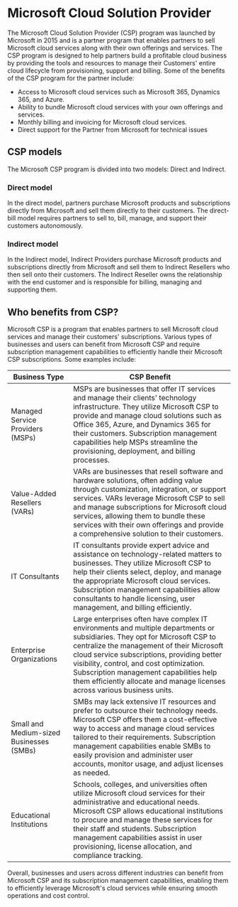 # Microsoft Cloud Solution Provider

The Microsoft Cloud Solution Provider (CSP) program was launched by Microsoft in 2015 and is a partner program that enables partners to sell Microsoft cloud services along with their own offerings and services. The CSP program is designed to help partners build a profitable cloud business by providing the tools and resources to manage their Customers' entire cloud lifecycle from provisioning, support and billing. Some of the benefits of the CSP program for the partner include:

* Access to Microsoft cloud services such as Microsoft 365, Dynamics 365, and Azure.
* Ability to bundle Microsoft cloud services with your own offerings and services.
* Monthly billing and invoicing for Microsoft cloud services.
* Direct support for the Partner from Microsoft for technical issues

## CSP models <a href="#which-csp-model-is-best-for-me" id="which-csp-model-is-best-for-me"></a>

The Microsoft CSP program is divided into two models: Direct and Indirect.

### Direct model <a href="#direct" id="direct"></a>

In the direct model, partners purchase Microsoft products and subscriptions directly from Microsoft and sell them directly to their customers. The direct-bill model requires partners to sell to, bill, manage, and support their customers autonomously.

### Indirect model <a href="#indirect" id="indirect"></a>

In the Indirect model, Indirect Providers purchase Microsoft products and subscriptions directly from Microsoft and sell them to Indirect Resellers who then sell onto their customers. The Indirect Reseller owns the relationship with the end customer and is responsible for billing, managing and supporting them.

## Who benefits from CSP? <a href="#who-benefits-from-csp" id="who-benefits-from-csp"></a>

Microsoft CSP is a program that enables partners to sell Microsoft cloud services and manage their customers' subscriptions. Various types of businesses and users can benefit from Microsoft CSP and require subscription management capabilities to efficiently handle their Microsoft CSP subscriptions. Some examples include:

| Business Type                            | CSP Benefit                                                                                                                                                                                                                                                                                                                                                                                |
| ---------------------------------------- | ------------------------------------------------------------------------------------------------------------------------------------------------------------------------------------------------------------------------------------------------------------------------------------------------------------------------------------------------------------------------------------------ |
| Managed Service Providers (MSPs)         | MSPs are businesses that offer IT services and manage their clients' technology infrastructure. They utilize Microsoft CSP to provide and manage cloud solutions such as Office 365, Azure, and Dynamics 365 for their customers. Subscription management capabilities help MSPs streamline the provisioning, deployment, and billing processes.                                           |
| Value-Added Resellers (VARs)             | VARs are businesses that resell software and hardware solutions, often adding value through customization, integration, or support services. VARs leverage Microsoft CSP to sell and manage subscriptions for Microsoft cloud services, allowing them to bundle these services with their own offerings and provide a comprehensive solution to their customers.                           |
| IT Consultants                           | IT consultants provide expert advice and assistance on technology-related matters to businesses. They utilize Microsoft CSP to help their clients select, deploy, and manage the appropriate Microsoft cloud services. Subscription management capabilities allow consultants to handle licensing, user management, and billing efficiently.                                               |
| Enterprise Organizations                 | Large enterprises often have complex IT environments and multiple departments or subsidiaries. They opt for Microsoft CSP to centralize the management of their Microsoft cloud service subscriptions, providing better visibility, control, and cost optimization. Subscription management capabilities help them efficiently allocate and manage licenses across various business units. |
| Small and Medium-sized Businesses (SMBs) | SMBs may lack extensive IT resources and prefer to outsource their technology needs. Microsoft CSP offers them a cost-effective way to access and manage cloud services tailored to their requirements. Subscription management capabilities enable SMBs to easily provision and administer user accounts, monitor usage, and adjust licenses as needed.                                   |
| Educational Institutions                 | Schools, colleges, and universities often utilize Microsoft cloud services for their administrative and educational needs. Microsoft CSP allows educational institutions to procure and manage these services for their staff and students. Subscription management capabilities assist in user provisioning, license allocation, and compliance tracking.                                 |

Overall, businesses and users across different industries can benefit from Microsoft CSP and its subscription management capabilities, enabling them to efficiently leverage Microsoft's cloud services while ensuring smooth operations and cost control.
